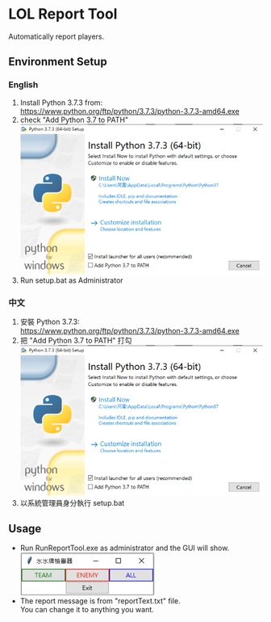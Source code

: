 # LOL Report Tool

Automatically report players.

## Environment Setup 
### English
1. Install Python 3.7.3 from:  
	https://www.python.org/ftp/python/3.7.3/python-3.7.3-amd64.exe
2. check "Add Python 3.7 to PATH"  
![python install](/image/README/python-install.png?raw=true)
3. Run setup.bat as Administrator

### 中文
1. 安裝 Python 3.7.3:  
	https://www.python.org/ftp/python/3.7.3/python-3.7.3-amd64.exe
2. 把 "Add Python 3.7 to PATH" 打勾  
![python install](/image/README/python-install.png?raw=true)
3. 以系統管理員身分執行 setup.bat

## Usage
- Run RunReportTool.exe as administrator and the GUI will show.  
![GUI](/image/README/main-window.PNG?raw=true)
- The report message is from "reportText.txt" file.  
You can change it to anything you want.